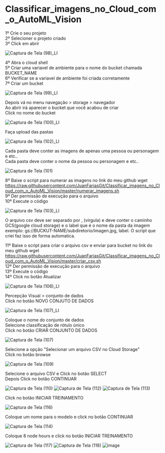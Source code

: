 # Classificar_imagens_no_Cloud_com_o_AutoML_Vision
1º Crie o seu projeto <br>
2º Selecioner o projeto criado <br>
3º Click em abrir <br>

![Captura de Tela (98)_LI](https://user-images.githubusercontent.com/49367122/77254327-2522d280-6c3f-11ea-9cd2-389735b2abb3.jpg)

4º Abra o cloud shell <br>
5º Criar uma variavel de ambiente para o nome do bucket chamada BUCKET_NAME <br>
6º Verificar se a variavel de ambiente foi criada corretamente <br>
7º Criar um bucket <br>

![Captura de Tela (99)_LI](https://user-images.githubusercontent.com/49367122/77254956-f9095080-6c42-11ea-8b40-80628d91d9f5.jpg)

Depois vá no menu navegação > storage > navegador <br>
Ao abrir irá aparecer o bucket que você acabou de criar <br>
Click no nome do bucket

![Captura de Tela (100)_LI](https://user-images.githubusercontent.com/49367122/77255340-5dc5aa80-6c45-11ea-882e-c1119817b4e2.jpg)

Faça upload das pastas

![Captura de Tela (102)_LI](https://user-images.githubusercontent.com/49367122/77255746-8a2ef600-6c48-11ea-9398-f01e9f467324.jpg)

Cada pasta deve conter as imagens de apenas uma pessoa ou personagem e etc.. <br>
Cada pasta deve conter o nome da pessoa ou personagem e etc.. 

![Captura de Tela (101)](https://user-images.githubusercontent.com/49367122/77255812-f90c4f00-6c48-11ea-8d52-35523bc82557.png)

8º Baixe o script para numerar as imagens no link do meu github wget https://raw.githubusercontent.com/JuanFariasGit/Classificar_imagens_no_Cloud_com_o_AutoML_Vision/master/numerar_imagens.sh <br>
9º Der permissão de execução para o arquivo <br>
10º Execute o código <br>

![Captura de Tela (103)_LI](https://user-images.githubusercontent.com/49367122/77256291-0d058000-6c4c-11ea-9316-52c4b7ee9cd5.jpg)

O arquivo csv deve ser separado por , (virgula) e deve conter o caminho GCS(google cloud storage) e o label que é o nome da pasta da imagem exemplo: gs://BUCKUT-NAME/subdiretorio/imagen.jpg, label. O script que criei faz isso de forma automatica. 

11º Baixe o script para criar o arquivo csv e enviar para bucket no link do meu github wget https://raw.githubusercontent.com/JuanFariasGit/Classificar_imagens_no_Cloud_com_o_AutoML_Vision/master/criar_csv.sh <br>
12º Der permissão de execução para o arquivo <br>
13º Execute o código <br>
14º Click no botão Atualizar

![Captura de Tela (106)_LI](https://user-images.githubusercontent.com/49367122/77256946-1690e700-6c50-11ea-8515-00be226c89c1.jpg)

Percepção Visual > conjunto de dados <br>
Click no botão NOVO CONJUTO DE DADOS

![Captura de Tela (107)_LI](https://user-images.githubusercontent.com/49367122/77257125-1c3afc80-6c51-11ea-9b65-12e5a2fec035.jpg)

Coloque o nome do conjunto de dados <br>
Selecione classificação de rótulo único <br>
Click no botão CRIAR CONJUNTO DE DADOS

![Captura de Tela (107)](https://user-images.githubusercontent.com/49367122/77257480-560d0280-6c53-11ea-8897-dd566232bcd7.png)

Selecione a opção "Selecionar um arquivo CSV no Cloud Storage" <br>
Click no botão browse

![Captura de Tela (109)](https://user-images.githubusercontent.com/49367122/77257903-ed735500-6c55-11ea-9f60-88e28e66e13c.png)

Selecione o arquivo CSV e Click no botão SELECT <br>
Depois Click no botão CONTINUAR

![Captura de Tela (110)](https://user-images.githubusercontent.com/49367122/77257966-522eaf80-6c56-11ea-9eb6-bef03b18a2b4.png)
![Captura de Tela (112)](https://user-images.githubusercontent.com/49367122/77258196-c61d8780-6c57-11ea-9893-816e76797cea.png)
![Captura de Tela (113)](https://user-images.githubusercontent.com/49367122/77258442-5e683c00-6c59-11ea-85d7-30d1d2a03f1c.png)

Click no botão INICIAR TREINAMENTO

![Captura de Tela (116)](https://user-images.githubusercontent.com/49367122/77258642-b2275500-6c5a-11ea-9195-2eb5e2b090d7.png)

Coloque um nome para o modelo e click no botão CONTINUAR 

![Captura de Tela (114)](https://user-images.githubusercontent.com/49367122/77258603-5066eb00-6c5a-11ea-9337-b1e053f03bc1.png)

Coloque 8 node hours e click no botão INICIAR TREINAMENTO

![Captura de Tela (117)](https://user-images.githubusercontent.com/49367122/77258701-1c3ffa00-6c5b-11ea-8482-f6b3647c8ae9.png)
![Captura de Tela (118)](https://user-images.githubusercontent.com/49367122/77258778-996b6f00-6c5b-11ea-92dd-1ff3540ce8e1.png)
![image](https://user-images.githubusercontent.com/49367122/77326582-c3bf3a00-6cf8-11ea-80eb-68ace5fee4f0.png)

